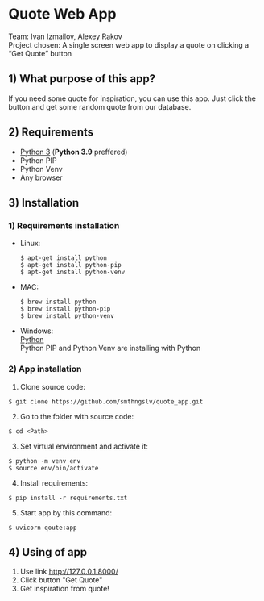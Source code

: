 # Quote Web App

Team: Ivan Izmailov, Alexey Rakov \
Project chosen: A single screen web app to display a quote on clicking a “Get Quote” button

## 1) What purpose of this app?

If you need some quote for inspiration, you can use this app. Just click the button and get some random quote from our database.


## 2) Requirements
* [Python 3](python.org) (**Python 3.9** preffered)
* Python PIP
* Python Venv
* Any browser

## 3) Installation

### 1) Requirements installation

* Linux:
    ~~~
    $ apt-get install python
    $ apt-get install python-pip
    $ apt-get install python-venv
    ~~~
* MAC:
    ~~~
    $ brew install python
    $ brew install python-pip
    $ brew install python-venv
    ~~~
* Windows: \
    [Python](https://www.python.org/downloads/release/python-396/) \
    Python PIP and Python Venv are installing with Python
    

### 2) App installation

1) Clone source code:
~~~
$ git clone https://github.com/smthngslv/quote_app.git
~~~

2) Go to the folder with source code:
~~~
$ cd <Path>
~~~
3) Set virtual environment and activate it:
~~~
$ python -m venv env
$ source env/bin/activate
~~~
4) Install requirements:
~~~
$ pip install -r requirements.txt
~~~
5) Start app by this command:
~~~
$ uvicorn qoute:app
~~~

## 4) Using of app
1) Use link http://127.0.0.1:8000/
1) Click button "Get Quote"
2) Get inspiration from quote!

